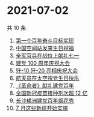 # 2021-07-02

共 10 条

<!-- BEGIN -->
<!-- 最后更新时间 Fri Jul 02 2021 10:19:30 GMT+0800 (China Standard Time) -->

1. [第一个百年奋斗目标实现](https://www.zhihu.com/search?q=百年奋斗目标)
2. [中国空间站发来生日祝福](https://www.zhihu.com/search?q=空间站)
3. [全军官兵在战位上献礼七一](https://www.zhihu.com/search?q=部队官兵)
4. [建党 100 周年庆祝大会](https://www.zhihu.com/search?q=庆祝大会)
5. [歼-10 歼-20 亮相庆祝大会](https://www.zhihu.com/search?q=歼20)
6. [航天员在太空祝党生日快乐](https://www.zhihu.com/search?q=中国空间站)
7. [《革命者》献礼建党百年](https://www.zhihu.com/search?q=革命者)
8. [全国新冠疫苗接种剂次超 12 亿](https://www.zhihu.com/search?q=新冠疫苗接种)
9. [长沙橘洲建党百年烟花秀](https://www.zhihu.com/search?q=长沙烟花秀)
10. [7 月这些新规开始实施](https://www.zhihu.com/search?q=新规)

<!-- END -->

